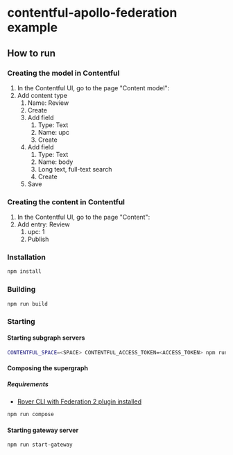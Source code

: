 # contentful-apollo-federation example

## How to run

### Creating the model in Contentful

1. In the Contentful UI, go to the page "Content model":
2. Add content type
   1. Name: Review
   2. Create
   3. Add field
      1. Type: Text
      2. Name: upc
      3. Create
   4. Add field
      1. Type: Text
      2. Name: body
      3. Long text, full-text search
      4. Create
   5. Save

### Creating the content in Contentful

1. In the Contentful UI, go to the page "Content":
2. Add entry: Review
   1. upc: 1
   2. Publish

### Installation

```sh
npm install
```

### Building

```
npm run build
```

### Starting

#### Starting subgraph servers

```sh
CONTENTFUL_SPACE=<SPACE> CONTENTFUL_ACCESS_TOKEN=<ACCESS_TOKEN> npm run start-subgraphs
```

#### Composing the supergraph

##### Requirements

* [Rover CLI with Federation 2 plugin installed](https://www.apollographql.com/docs/federation/v2/quickstart/setup/#1-install-the-rover-cli)

```sh
npm run compose
```

#### Starting gateway server

```sh
npm run start-gateway
```
